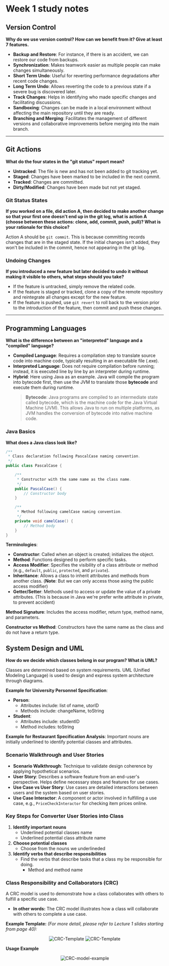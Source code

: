 # Week 1 study notes

## Version Control
**Why do we use version control? How can we benefit from it? Give at least 7 features.**

- **Backup and Restore**: For instance, if there is an accident, we can restore our code from backups.
- **Synchronization**: Makes teamwork easier as multiple people can make changes simultaneously.
- **Short Term Undo**: Useful for reverting performance degradations after recent code changes.
- **Long Term Undo**: Allows reverting the code to a previous state if a severe bug is discovered later.
- **Track Changes**: Helps in identifying who made specific changes and facilitating discussions.
- **Sandboxing**: Changes can be made in a local environment without affecting the main repository until they are ready.
- **Branching and Merging**: Facilitates the management of different versions and collaborative improvements before merging into the main branch.

---

## Git Actions
**What do the four states in the "git status" report mean?**

- **Untracked**: The file is new and has not been added to git tracking yet.
- **Staged**: Changes have been marked to be included in the next commit.
- **Tracked**: Changes are committed.
- **Dirty/Modified**: Changes have been made but not yet staged.

### Git Status States
**If you worked on a file, did action A, then decided to make another change so that your first one doesn't end up in the git log, what is action A (choose between these actions: clone, add, commit, push, pull)? What is your rationale for this choice?**

Action A should be `git commit`. This is because committing records changes that are in the staged state. If the initial changes isn't added, they won't be included in the commit, hence not appearing in the git log.

### Undoing Changes
**If you introduced a new feature but later decided to undo it without making it visible to others, what steps should you take?**

- If the feature is untracked, simply remove the related code.
- If the feature is staged or tracked, clone a copy of the remote repository and reintegrate all changes except for the new feature.
- If the feature is pushed, use `git revert` to roll back to the version prior to the introduction of the feature, then commit and push these changes.

---

## Programming Languages
**What is the difference between an "interpreted" language and a "compiled" language?**

- **Compiled Language**: Requires a compilation step to translate source code into machine code, typically resulting in an executable file (.exe).
- **Interpreted Language**: Does not require compilation before running; instead, it is executed line by line by an interpreter during runtime.
- **Hybrid**: Here using Java as an example. Java will compile the program into bytecode first, then use the JVM to translate those **bytecode** and execute them during runtime.
  > **Bytecode**:
  > Java programs are compiled to an intermediate state called bytecode, which is the machine code for the Java Virtual Machine (JVM). This allows Java to run on multiple platforms, as JVM handles the conversion of bytecode into native machine code.


### Java Basics
**What does a Java class look like?**

```java
/**
 * Class declaration following PascalCase naming convention.
 */
public class PascalCase {

    /**
     * Constructor with the same name as the class name.
     */
    public PascalCase() {
        // Constructor body
    }

    /**
     * Method following camelCase naming convention.
     */
    private void camelCase() {
        // Method body
    }
}
```

**Terminologies**:
- **Constructor**: Called when an object is created; initializes the object.
- **Method**: Functions designed to perform specific tasks.
- **Access Modifier**: Specifies the visibility of a class attribute or method (e.g., `default`, `public`, `protected`, and `private`).
- **Inheritance**: Allows a class to inherit attributes and methods from another class. (**Note**: But we can only access those asing the public access modifier)
- **Getter/Setter**: Methods used to access or update the value of a private attributes. (This is because in Java we're prefer write attribute in private, to prevent accident)

**Method Signature**: Includes the access modifier, return type, method name, and parameters.

**Constructor vs Method**: Constructors have the same name as the class and do not have a return type.

## System Design and UML
**How do we decide which classes belong in our program? What is UML?**

Classes are determined based on system requirements. UML (Unified Modeling Language) is used to design and express system architecture through diagrams.

**Example for University Personnel Specification**:
- **Person**: 
  - Attributes include: list of name, utorID
  - Methods include: changeName, toString
- **Student**: 
  - Attributes include: studentID
  - Method includes: toString

**Example for Restaurant Specification Analysis**:
Important nouns are initially underlined to identify potential classes and attributes.

### Scenario Walkthrough and User Stories
- **Scenario Walkthrough**: Technique to validate design coherence by applying hypothetical scenarios.
- **User Story**: Describes a software feature from an end-user's perspective. Helps define necessary steps and features for use cases.
- **Use Case vs User Story**: Use cases are detailed interactions between users and the system based on user stories.
- **Use Case Interactor**: A component or actor involved in fulfilling a use case, e.g., `PriceCheckInteractor` for checking item prices online.

### Key Steps for Converter User Stories into Class
1. **Identify important nouns**
      + Underlined potential classes name
      + Underlined potential class attribute name
2. **Choose potential classes**
      + Choose from the nouns we underlineded
3. **Identify verbs that describe responsibilities**
      + Find the verbs that describe tasks that a class my be responsible for doing.
        + Method and method name

### Class Responsibility and Collaborators (CRC)

A CRC model is used to demonstrate how a class collaborates with others to fulfill a specific use case.

+ **In other words:**
The CRC model illustrates how a class will collaborate with others to complete a use case.

**Example Template:**
*(For more detail, please refer to Lecture 1 slides starting from page 40):*
<!-- ![CRC-Template](../img/CRC-layout.jpg) -->
<p align="center">
  <img src="../img/CRC-layout.jpg" alt="CRC-Template" />
  <img src="../img/CRC-one-card-example.jpg" alt="CRC-Template" />
</p>

**Usage Example**
<!-- ![CRC-model-example](.../img/CRC-model-example.jpg) -->
<p align="center">
  <img src="../img/CRC-model-example.jpg" alt="CRC-model-example" />
</p>
